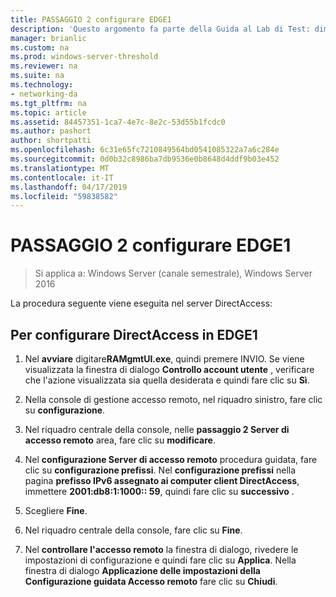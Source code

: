 ```yaml
---
title: PASSAGGIO 2 configurare EDGE1
description: 'Questo argomento fa parte della Guida al Lab di Test: dimostrare DirectAccess in un Cluster con bilanciamento carico di rete di Windows per Windows Server 2016'
manager: brianlic
ms.custom: na
ms.prod: windows-server-threshold
ms.reviewer: na
ms.suite: na
ms.technology:
- networking-da
ms.tgt_pltfrm: na
ms.topic: article
ms.assetid: 84457351-1ca7-4e7c-8e2c-53d55b1fcdc0
ms.author: pashort
author: shortpatti
ms.openlocfilehash: 6c31e65fc7210849564bd0541085322a7a6c284e
ms.sourcegitcommit: 0d0b32c8986ba7db9536e0b8648d4ddf9b03e452
ms.translationtype: MT
ms.contentlocale: it-IT
ms.lasthandoff: 04/17/2019
ms.locfileid: "59838582"
---
```

# <a name="step-2-configure-edge1"></a>PASSAGGIO 2 configurare EDGE1

>Si applica a: Windows Server (canale semestrale), Windows Server 2016

La procedura seguente viene eseguita nel server DirectAccess:

## <a name="to-configure-directaccess-on-edge1"></a>Per configurare DirectAccess in EDGE1
  
1.  Nel **avviare** digitare**RAMgmtUI.exe**, quindi premere INVIO. Se viene visualizzata la finestra di dialogo **Controllo account utente** , verificare che l'azione visualizzata sia quella desiderata e quindi fare clic su **Sì**.  
  
2.  Nella console di gestione accesso remoto, nel riquadro sinistro, fare clic su **configurazione**.  
  
3.  Nel riquadro centrale della console, nelle **passaggio 2 Server di accesso remoto** area, fare clic su **modificare**.  
  
4.  Nel **configurazione Server di accesso remoto** procedura guidata, fare clic su **configurazione prefissi**. Nel **configurazione prefissi** nella pagina **prefisso IPv6 assegnato ai computer client DirectAccess**, immettere **2001:db8:1:1000:: 59**, quindi fare clic su **successivo** .  
  
5.  Scegliere **Fine**.  
  
6.  Nel riquadro centrale della console, fare clic su **Fine**.  
  
7.  Nel **controllare l'accesso remoto** la finestra di dialogo, rivedere le impostazioni di configurazione e quindi fare clic su **Applica**. Nella finestra di dialogo **Applicazione delle impostazioni della Configurazione guidata Accesso remoto** fare clic su **Chiudi**.
